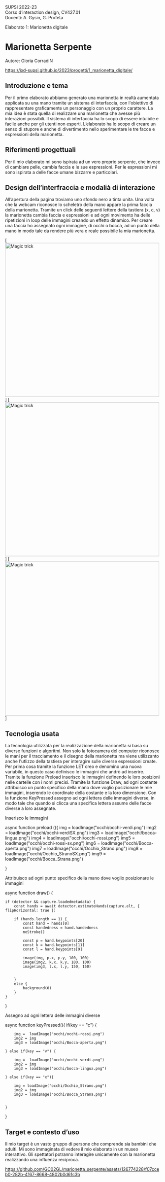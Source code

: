 SUPSI 2022-23  
Corso d’interaction design, CV427.01  
Docenti: A. Gysin, G. Profeta  

Elaborato 1: Marionetta digitale  

# Marionetta Serpente
Autore: Gloria CorradiN

https://ixd-supsi.github.io/2023/progetti/1_marionetta_digitale/



## Introduzione e tema
Per il primo elaborato abbiamo generato una marionetta in realtà aumentata applicata su una mano tramite un sistema di interfaccia, con l'obiettivo di rappresentare graficamente un personaggio con un proprio carattere.
La mia idea è stata quella di realizzare una marionetta che avesse più interazioni possibili.
Il sistema di interfaccia ha lo scopo di essere intuibile e facile anche per gli utenti non esperti.
L’elaborato ha lo scopo di creare un senso di stupore e anche di divertimento nello sperimentare le tre facce e espressioni della marionetta.



## Riferimenti progettuali
Per il mio elaborato mi sono ispirata ad un vero proprio serpente, che invece di cambiare pelle, cambia faccia e le sue espressioni.
Per le espressioni mi sono ispirata a delle facce umane bizzarre e particolari.



## Design dell’interfraccia e modalià di interazione
All’apertura della pagina troviamo uno sfondo nero a tinta unita. Una volta che la webcam riconosce lo scheletro della mano appare la prima faccia della marionetta. Tramite un click delle seguenti lettere della tastiera (x, c, v) la marionetta cambia faccia e espressioni e ad ogni movimento ha delle ripetizioni in loop delle immagini creando un effetto dinamico.
Per creare una faccia ho assegnato ogni immagine, di occhi o bocca, ad un punto della mano in modo tale da rendere più vera e reale possibile la mia marionetta.

[<img src="doc/foto1.png" width="500" alt="Magic trick">]
[<img src="doc/foto2.png" width="500" alt="Magic trick">]
[<img src="doc/foto3.png" width="500" alt="Magic trick">]




## Tecnologia usata
La tecnologia utilizzata per la realizzazione della marionetta si basa su diverse funzioni e algoritmi. Non solo la fotocamera del computer riconosce le mani per il tracciamento e il disegno della marionetta ma viene utilizzanto anche l'utlizzo della tastiera per interagire sulle diverse espressioni create.
Per prima cosa tramite la funzione LET creo e denomino una nuova variabile, in questo caso definisco le immagini che andrò ad inserire.
Tramite la funzione Preload inserisco le immagini definendo le loro posizioni nelle cartelle con i nomi precisi.
Tramite la funzione Draw, ad ogni costante attribuisco un punto specifico della mano dove voglio posizionare le mie immagini, inserendo le coordinate della costante e la loro dimensione. 
Con la funzione KeyPressed assegno ad ogni lettera delle immagini diverse, in modo tale che quando si clicca una specifica lettera assume delle facce diverse a loro assegnate.

Inserisco le immagini


async function preload (){
img = loadImage("occhi/occhi-verdi.png")
img2 = loadImage("occhi/occhi-verdiSX.png")
img3 = loadImage("occhi/bocca-lingua.png")
img4 = loadImage("occhi/occhi-rossi.png")
img5 = loadImage("occhi/occhi-rossi-sx.png")
img6 = loadImage("occhi/Bocca-aperta.png")
img7 = loadImage("occhi/Occhio_Strano.png")
img8 = loadImage("occhi/Occhio_StranoSX.png")
img9 = loadImage("occhi/Bocca_Strana.png")


}

Attribuisco ad ogni punto specifico della mano dove voglio posizionare le immagini

async function draw() {
	
	if (detector && capture.loadedmetadata) {
		const hands = await detector.estimateHands(capture.elt, { flipHorizontal: true })
		
		if (hands.length == 1) {
			const hand = hands[0]
			const handedness = hand.handedness 
			noStroke()
			
			const p = hand.keypoints[20]
			const k = hand.keypoints[11]
			const l = hand.keypoints[9]
			
			image(img, p.x, p.y, 100, 100)
			image(img2, k.x, k.y, 100, 100)
			image(img3, l.x, l.y, 150, 150)
			
			
		}		
		else {
			background(0)
		}
	}
}

Assegno ad ogni lettera delle immagini diverse

async function keyPressed(){
	if(key == "c") {
		
		img =  loadImage("occhi/occhi-rossi.png")
		img2 = img
		img3 = loadImage("occhi/Bocca-aperta.png")

	} else if(key == "v") {
		
		img =  loadImage("occhi/occhi-verdi.png")
		img2 = img
		img3 = loadImage("occhi/bocca-lingua.png")

	} else if(key == "x"){

		img = loadImage("occhi/Occhio_Strano.png")
		img2 = img
		img3 = loadImage("occhi/Bocca_Strana.png")


	}
}   

## Target e contesto d’uso
Il mio target è un vasto gruppo di persone che comprende sia bambini che adulti. Mi sono immaginata di vedere il mio elaborato in un museo interattivo. Gli spettatori potranno interagire unicamente con la marionetta realizzando una influenza reciproca.



https://github.com/GC02GL/marionetta_serpente/assets/126774228/f07cceb0-282b-4167-8668-4802b0d61c3b




